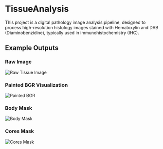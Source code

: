 # TissueAnalysis

This project is a digital pathology image analysis pipeline, designed to process high-resolution histology images stained with Hematoxylin and DAB (Diaminobenzidine), typically used in immunohistochemistry (IHC).

## Example Outputs

### Raw Image
![Raw Tissue Image](Example/Analysis/image.jpg)

### Painted BGR Visualization
![Painted BGR](Example/Analysis/painted_bgr.jpg)

### Body Mask
![Body Mask](Example/Analysis/body_mask.jpg)

### Cores Mask
![Cores Mask](Example/Analysis/cores_mask.jpg)
